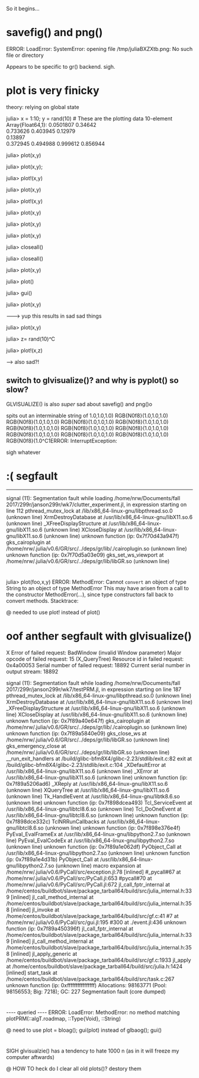 So it begins...

#  savefig() and png()
ERROR: LoadError: SystemError: opening file /tmp/juliaBXZXtb.png: No such file or directory

Appears to be specific to gr() backend. sigh.


# plot is very finicky

theory: relying on global state

julia> x = 1:10; y = rand(10) # These are the plotting data
10-element Array{Float64,1}:
 0.0501807
 0.34642  
 0.733626 
 0.403945 
 0.12979  
 0.13897  
 0.372945 
 0.494988 
 0.999612 
 0.856944 

julia> plot(x,y)

julia> plot(x,y);

julia> plot!(x,y)

julia> plot(x,y)

julia> plot!(x,y)

julia> plot(x,y)

julia> plot(x,y)

julia> plot(x,y)

julia> closeall()

julia> closeall()

julia> plot(x,y)

julia> plot()

julia> gui()

julia> plot(x,y)

---> yup this results in sad sad things

julia> plot(x,y)

julia> z= rand(10)^C

julia> plot!(x,z)

--> also sad?!


## switch to glvisualize()? and why is pyplot() so slow?


GLVISUALIZE() is also *super* sad about savefig() and png()o

spits out an interminable string of 
1.0,1.0,1.0) RGB{N0f8}(1.0,1.0,1.0) RGB{N0f8}(1.0,1.0,1.0) RGB{N0f8}(1.0,1.0,1.0) RGB{N0f8}(1.0,1.0,1.0) RGB{N0f8}(1.0,1.0,1.0) RGB{N0f8}(1.0,1.0,1.0) RGB{N0f8}(1.0,1.0,1.0) RGB{N0f8}(1.0,1.0,1.0) RGB{N0f8}(1.0,1.0,1.0) RGB{N0f8}(1.0,1.0,1.0) RGB{N0f8}(1.0^C1ERROR: InterruptException:

sigh whatever

# :( segfault


 -------- 

signal (11): Segmentation fault
while loading /home/nrw/Documents/fall 2017/299r/janson299r/wk7/clutter_experiment.jl, in expression starting on line 112
pthread_mutex_lock at /lib/x86_64-linux-gnu/libpthread.so.0 (unknown line)
XrmDestroyDatabase at /usr/lib/x86_64-linux-gnu/libX11.so.6 (unknown line)
_XFreeDisplayStructure at /usr/lib/x86_64-linux-gnu/libX11.so.6 (unknown line)
XCloseDisplay at /usr/lib/x86_64-linux-gnu/libX11.so.6 (unknown line)
unknown function (ip: 0x7f70d43a947f)
gks_cairoplugin at /home/nrw/.julia/v0.6/GR/src/../deps/gr/lib/./cairoplugin.so (unknown line)
unknown function (ip: 0x7f70d5a03e09)
gks_set_ws_viewport at /home/nrw/.julia/v0.6/GR/src/../deps/gr/lib/libGR.so (unknown line)


#

julia> plot(foo,x,y)
ERROR: MethodError: Cannot `convert` an object of type String to an object of type MethodError
This may have arisen from a call to the constructor MethodError(...),
since type constructors fall back to convert methods.
Stacktrace:

@  needed to use plot! instead of plot()

# oof anther segfault with glvisualize()
X Error of failed request:  BadWindow (invalid Window parameter)
  Major opcode of failed request:  15 (X_QueryTree)
  Resource id in failed request:  0x4a00053
  Serial number of failed request:  18892
  Current serial number in output stream:  18892

signal (11): Segmentation fault
while loading /home/nrw/Documents/fall 2017/299r/janson299r/wk7/testPRM.jl, in expression starting on line 187
pthread_mutex_lock at /lib/x86_64-linux-gnu/libpthread.so.0 (unknown line)
XrmDestroyDatabase at /usr/lib/x86_64-linux-gnu/libX11.so.6 (unknown line)
_XFreeDisplayStructure at /usr/lib/x86_64-linux-gnu/libX11.so.6 (unknown line)
XCloseDisplay at /usr/lib/x86_64-linux-gnu/libX11.so.6 (unknown line)
unknown function (ip: 0x7f89a40e647f)
gks_cairoplugin at /home/nrw/.julia/v0.6/GR/src/../deps/gr/lib/./cairoplugin.so (unknown line)
unknown function (ip: 0x7f89a5840e09)
gks_close_ws at /home/nrw/.julia/v0.6/GR/src/../deps/gr/lib/libGR.so (unknown line)
gks_emergency_close at /home/nrw/.julia/v0.6/GR/src/../deps/gr/lib/libGR.so (unknown line)
__run_exit_handlers at /build/glibc-bfm8X4/glibc-2.23/stdlib/exit.c:82
exit at /build/glibc-bfm8X4/glibc-2.23/stdlib/exit.c:104
_XDefaultError at /usr/lib/x86_64-linux-gnu/libX11.so.6 (unknown line)
_XError at /usr/lib/x86_64-linux-gnu/libX11.so.6 (unknown line)
unknown function (ip: 0x7f89a5206ad6)
_XReply at /usr/lib/x86_64-linux-gnu/libX11.so.6 (unknown line)
XQueryTree at /usr/lib/x86_64-linux-gnu/libX11.so.6 (unknown line)
Tk_HandleEvent at /usr/lib/x86_64-linux-gnu/libtk8.6.so (unknown line)
unknown function (ip: 0x7f898dcea493)
Tcl_ServiceEvent at /usr/lib/x86_64-linux-gnu/libtcl8.6.so (unknown line)
Tcl_DoOneEvent at /usr/lib/x86_64-linux-gnu/libtcl8.6.so (unknown line)
unknown function (ip: 0x7f898dce332c)
TclNRRunCallbacks at /usr/lib/x86_64-linux-gnu/libtcl8.6.so (unknown line)
unknown function (ip: 0x7f898e376e4f)
PyEval_EvalFrameEx at /usr/lib/x86_64-linux-gnu/libpython2.7.so (unknown line)
PyEval_EvalCodeEx at /usr/lib/x86_64-linux-gnu/libpython2.7.so (unknown line)
unknown function (ip: 0x7f89a1e062df)
PyObject_Call at /usr/lib/x86_64-linux-gnu/libpython2.7.so (unknown line)
unknown function (ip: 0x7f89a1e4d31b)
PyObject_Call at /usr/lib/x86_64-linux-gnu/libpython2.7.so (unknown line)
macro expansion at /home/nrw/.julia/v0.6/PyCall/src/exception.jl:78 [inlined]
#_pycall#67 at /home/nrw/.julia/v0.6/PyCall/src/PyCall.jl:653
#pycall#70 at /home/nrw/.julia/v0.6/PyCall/src/PyCall.jl:672
jl_call_fptr_internal at /home/centos/buildbot/slave/package_tarball64/build/src/julia_internal.h:339 [inlined]
jl_call_method_internal at /home/centos/buildbot/slave/package_tarball64/build/src/julia_internal.h:358 [inlined]
jl_invoke at /home/centos/buildbot/slave/package_tarball64/build/src/gf.c:41
#7 at /home/nrw/.julia/v0.6/PyCall/src/gui.jl:195
#300 at ./event.jl:436
unknown function (ip: 0x7f89a450396f)
jl_call_fptr_internal at /home/centos/buildbot/slave/package_tarball64/build/src/julia_internal.h:339 [inlined]
jl_call_method_internal at /home/centos/buildbot/slave/package_tarball64/build/src/julia_internal.h:358 [inlined]
jl_apply_generic at /home/centos/buildbot/slave/package_tarball64/build/src/gf.c:1933
jl_apply at /home/centos/buildbot/slave/package_tarball64/build/src/julia.h:1424 [inlined]
start_task at /home/centos/buildbot/slave/package_tarball64/build/src/task.c:267
unknown function (ip: 0xffffffffffffffff)
Allocations: 98163771 (Pool: 98156553; Big: 7218); GC: 227
Segmentation fault (core dumped)


# 

 ---- queried ---- 
ERROR: LoadError: MethodError: no method matching plotPRM(::algT.roadmap, ::Type{Void}, ::String)

@ need to use plot =  bloag(); gui(plot) instead of glbaog(); gui()

#
SIGH
glvisualzie() has a tendency to hate 1000 n (as in it will freeze my computer aftwards)

@ HOW TO heck do I clear all old plots()? destory them
